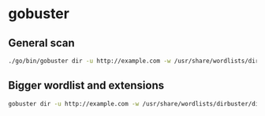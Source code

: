 # gobuster

## General scan

```bash
./go/bin/gobuster dir -u http://example.com -w /usr/share/wordlists/dirb/common.txt -t 40 -e
```

## Bigger wordlist and extensions

```bash
gobuster dir -u http://example.com -w /usr/share/wordlists/dirbuster/directory-list-2.3-medium.txt -x php,txt,html -t 40 -e
```
